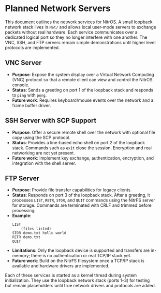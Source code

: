 # Planned Network Servers

This document outlines the network services for NitrOS.  A small loopback
network stack lives in `Net/` and allows local user-mode servers to exchange
packets without real hardware.  Each service communicates over a dedicated
logical port so they no longer interfere with one another.  The VNC, SSH, and
FTP servers remain simple demonstrations until higher level protocols are
implemented.

## VNC Server

- **Purpose**: Expose the system display over a Virtual Network Computing (VNC) protocol so that a remote client can view and control the NitrOS console.
- **Status**: Sends a greeting on port 1 of the loopback stack and responds to `ping` with `pong`.
- **Future work**: Requires keyboard/mouse events over the network and a frame buffer driver.

## SSH Server with SCP Support

- **Purpose**: Offer a secure remote shell over the network with optional file copy using the SCP protocol.
- **Status**: Provides a line-based echo shell on port 2 of the loopback stack. Commands such as `exit` close the session. Encryption and real networking are not yet present.
- **Future work**: Implement key exchange, authentication, encryption, and integration with the shell server.

## FTP Server

- **Purpose**: Provide file transfer capabilities for legacy clients.
- **Status**: Responds on port 3 of the loopback stack. After a greeting, it processes `LIST`, `RETR`, `STOR`, and `QUIT` commands using the NitrFS server for storage. Commands are terminated with CRLF and trimmed before processing.
- **Example**:
  ```text
  LIST
      (files listed)
  STOR demo.txt hello world
  RETR demo.txt
  QUIT
  ```
- **Limitations**: Only the loopback device is supported and transfers are in-memory; there is no authentication or real TCP/IP stack yet.
- **Future work**: Build on the NitrFS filesystem once a TCP/IP stack is available and hardware drivers are implemented.

Each of these services is started as a kernel thread during system initialization. They use the loopback network stack (ports 1–3) for testing but remain placeholders until true network drivers and protocols are added.
